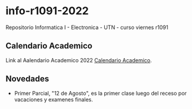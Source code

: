 # info-r1091-2022
Repositorio Informatica I - Electronica - UTN - curso viernes r1091

## Calendario Academico

Link al Aalendario Academico 2022 [Calendario Academico](https://frba.utn.edu.ar/static/CalendarioAcademico2022.pdf).

## Novedades

* Primer Parcial, "12 de Agosto", es la primer clase luego del receso por vacaciones y examenes finales.
